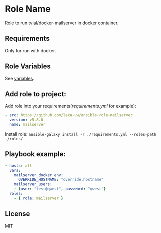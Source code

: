 Role Name
=========

Role to run tvial/docker-mailserver in docker container.

Requirements
------------

Only for run with docker.

Role Variables
--------------

See [variables](defaults/main.yml).

Add role to project:
----------------
Add role into your requirements(_requirements.yml_ for example):
```yaml
- src: https://github.com/lexa-uw/ansible-role-mailserver
  version: v5.8.0
  name: mailserver
```

Install role: `ansible-galaxy install -r ./requirements.yml --roles-path ./roles/`

    
Playbook example:
----------------

```yaml
- hosts: all
  vars:
    mailserver_docker_env:
      OVERRIDE_HOSTNAME: "override.hostname"
    mailserver_users:
    - {user: "test@qwest", password: "qwest"}
  roles:
    - { role: mailserver }
```


License
-------

MIT